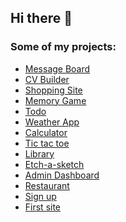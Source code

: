 ## Hi there 👋

### Some of my projects:
- [Message Board](https://exceptional-lanna-musairul-19316b47.koyeb.app/)
- [CV Builder](https://cv-creator-qavnfwr5e-musairuls-projects.vercel.app/)
- [Shopping Site](https://shopping-website-khaki.vercel.app/)
- [Memory Game](https://pokemon-memory-game-cyggw741l-musairuls-projects.vercel.app/)
- [Todo](https://musairul.github.io/todo)
- [Weather App](https://musairul.github.io/weather-app/)
- [Calculator](https://musairul.github.io/calculator)
- [Tic tac toe](https://musairul.github.io/tic-tac-toe)
- [Library](https://musairul.github.io/library)
- [Etch-a-sketch](https://musairul.github.io/etch-a-sketch)
- [Admin Dashboard](https://musairul.github.io/admin-dashboard)
- [Restaurant](https://musairul.github.io/restaurant)
- [Sign up](https://musairul.github.io/sign-up)
- [First site](https://musairul.github.io/first-site)

<!--
**musairul/musairul** is a ✨ _special_ ✨ repository because its `README.md` (this file) appears on your GitHub profile.

Here are some ideas to get you started:

- 🔭 I’m currently working on ...
- 🌱 I’m currently learning ...
- 👯 I’m looking to collaborate on ...
- 🤔 I’m looking for help with ...
- 💬 Ask me about ...
- 📫 How to reach me: ...
- 😄 Pronouns: ...
- ⚡ Fun fact: ...
-->
